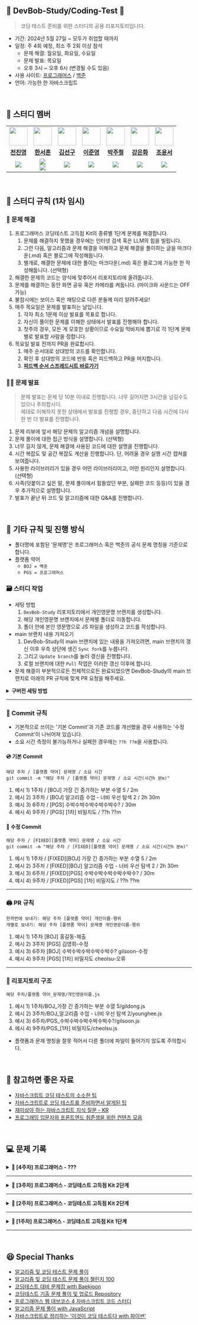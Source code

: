 ## 🍙 DevBob-Study/Coding-Test 🍙
> 코딩 테스트 준비를 위한 스터디의 공용 리포지토리입니다.

- 기간: 2024년 5월 27일 ~ 모두가 취업할 때까지
- 일정: 주 4회 예정, 최소 주 2회 이상 참석
    -  문제 해결: 월요일, 화요일, 수요일
    -  문제 발표: 목요일
    -  오후 3시 ~ 오후 6시 (변경될 수도 있음)
- 사용 사이트: [프로그래머스](https://school.programmers.co.kr/learn/challenges?order=acceptance_desc&languages=javascript) / [백준](https://www.acmicpc.net/step)
- 언어: 가능한 한 자바스크립트

<br/>

## 🤗 스터디 멤버
<table>
 <tr>
    <td align="center"><a href="https://github.com/espoiryoung"><img src="https://avatars.githubusercontent.com/u/80727081" width="50px;" alt=""></a></td>
    <td align="center"><a href="https://github.com/gkstjgms"><img src="https://avatars.githubusercontent.com/u/55805522" width="50px;" alt=""></a></td>
    <td align="center"><a href="https://github.com/haegu97"><img src="https://avatars.githubusercontent.com/u/108677235" width="50px;" alt=""></a></td>
    <td align="center"><a href="https://github.com/moko0428"><img src="https://avatars.githubusercontent.com/u/39412219" width="50px;" alt=""></a></td>
    <td align="center"><a href="https://github.com/jukrap"><img src="https://avatars.githubusercontent.com/u/11244617" width="50px;" alt=""></a></td>
    <td align="center"><a href="https://github.com/murramge"><img src="https://avatars.githubusercontent.com/u/60298173" width="50px;" alt=""></a></td>
    <td align="center"><a href="https://github.com/zyyyun"><img src="https://avatars.githubusercontent.com/u/115001774" width="50px;" alt=""></a></td>
  </tr>
  <tr>
    <td align="center"><a href="https://github.com/espoiryoung"><b>전진영</b></a></td>
    <td align="center"><a href="https://github.com/gkstjgms"><b>한서흔</b></a></td>
    <td align="center"><a href="https://github.com/haegu97"><b>김선구</b></a></td>
    <td align="center"><a href="https://github.com/moko0428"><b>이준영</b></a></td>
    <td align="center"><a href="https://github.com/jukrap"><b>박주철</b></a></td>
    <td align="center"><a href="https://github.com/murramge"><b>강은화</b></a></td>
    <td align="center"><a href="https://github.com/zyyyun"><b>조윤서</b></a></td>
  </tr>
  <tr> 
    <td align="center"><img src="https://img.shields.io/badge/Javascript-F7DF1E?style=for-the-badge&logo=javascript&logoColor=white"></td>
    <td align="center"><img src="https://img.shields.io/badge/Javascript-F7DF1E?style=for-the-badge&logo=javascript&logoColor=white"><br/><img src="https://img.shields.io/badge/Python-3776AB?style=for-the-badge&logo=python&logoColor=white"></td>
    <td align="center"><img src="https://img.shields.io/badge/Javascript-F7DF1E?style=for-the-badge&logo=javascript&logoColor=white"></td>
    <td align="center"><img src="https://img.shields.io/badge/Javascript-F7DF1E?style=for-the-badge&logo=javascript&logoColor=white"></td>
    <td align="center"><img src="https://img.shields.io/badge/Javascript-F7DF1E?style=for-the-badge&logo=javascript&logoColor=white"></td>
    <td align="center"><img src="https://img.shields.io/badge/Javascript-F7DF1E?style=for-the-badge&logo=javascript&logoColor=white"></td>
    <td align="center"><img src="https://img.shields.io/badge/Javascript-F7DF1E?style=for-the-badge&logo=javascript&logoColor=white"></td>
  </tr> 
</table>
<br/>

## 📢 스터디 규칙 (1차 임시)
### 🤔 문제 해결
1. 프로그래머스 코딩테스트 고득점 Kit의 종류별 1단계 문제를 해결합니다.
   1. 문제를 해결하지 못했을 경우에는 인터넷 검색 혹은 LLM의 힘을 빌립니다.
   2. 그런 다음, 알고리즘과 문제 해결을 이해하고 문제 해결을 풀이하는 글을 마크다운(.md) 혹은 블로그에 작성해둡니다.
   3. 별개로, 해결한 문제에 대한 풀이는 마크다운(.md) 혹은 블로그에 가능한 한 작성해둡니다. (선택형)
2. 해결한 문제의 코드는 양식에 맞추어서 리포지토리에 올려둡니다.
3. 문제를 해결하는 동안 화면 공유 혹은 카메라를 켜둡니다. (마이크와 사운드는 OFF 가능)
4. 불참시에는 보이스 혹은 채팅으로 다른 분들께 미리 알려주세요!
5. 매주 목요일은 문제를 발표하는 날입니다.
   1. 각자 최소 1문제 이상 발표를 목표로 합니다.
   2. 자신이 풀이한 문제를 이해한 상태에서 발표를 진행해야 합니다.
   3. 첫주의 경우, 모든 게 모호한 상황이므로 수요일 막바지에 뽑기로 각 1단계 문제별로 발표할 사람을 정합니다.
6. 목요일 발표 전까지 PR을 완료합시다.
   1. 매주 순서대로 상대방의 코드를 확인합니다.
   2. 확인 후 상대방의 코드에 반응 혹은 피드백하고 PR을 머지합니다.
   3. <strong>[피드백 순서 스프레드시트 바로가기](https://docs.google.com/spreadsheets/d/1enOYnRr3T-MFvWaLJQ0gEaToxAmxymSP8yXep1Iz_jI/edit?usp=sharing)</strong>

### 👩‍🏫 문제 발표
> 문제 발표는 문제 당 10분 이내로 진행합니다. 너무 길어지면 3시간을 넘길수도 있으니 주의합시다. <br>
> 제대로 이해하지 못한 상태에서 발표를 진행할 경우, 중단하고 다음 시간에 다시 한 번 더 발표를 진행합니다.
1. 문제 리뷰에 앞서 해당 문제의 알고리즘 개념을 설명합니다.
2. 문제 풀이에 대한 접근 방식을 설명합니다. (선택형)
3. 너무 길지 않게, 문제 해결에 사용된 코드에 대한 설명을 진행합니다.
4. 시간 복잡도 및 공간 복잡도 계산을 진행합니다. 단, 어려울 경우 실행 시간 캡쳐를 보여줍니다.
5. 사용한 라이브러리가 있을 경우 어떤 라이브러리이고, 어떤 원리인지 설명합니다. (선택형)
6. 사족(덧붙이고 싶은 말, 문제 풀이에서 힘들었던 부분, 실패한 코드 등등)이 있을 경우 추가적으로 설명합니다.
7. 발표가 끝난 뒤 코드 및 알고리즘에 대한 Q&A를 진행합니다.

<br/>

## 📍 기타 규칙 및 진행 방식
- 폴더명에 포함된 '문제명'은 프로그래머스 혹은 백준의 공식 문제 명칭을 기준으로 합니다.
- 플랫폼 약어
   - `BOJ = 백준`
   - `PGS = 프로그래머스`
### 🗃 스터디 작업
- 세팅 방법
   1. `DevBob-Study` 리포지토리에서 개인영문명 브랜치를 생성합니다.
   2. 해당 개인영문명 브랜치에서 문제별 폴더로 이동합니다.
   3. 폴더 안에 본인 영문명으로 JS 파일을 생성하고 코드를 작성합니다.
- main 브랜치 내용 가져오기
   1. DevBob-Study의 main 브랜치에 있는 내용을 가져오려면, main 브랜치의 갱신 이후 우측 상단에 생긴 `Sync fork`를 누릅니다.
   2. 그리고 `Update branch`를 눌러 갱신을 진행합니다.
   3. 로컬 브랜치에 대한 `Pull` 작업은 이러한 갱신 이후에 합니다.
- 문제 해결이 부분적으로든 전체적으로든 완료되었으면 DevBob-Study의 main 브랜치로 아래의 PR 규칙에 맞게 PR 요청을 해주세요.

<details markdown="1">
<summary><strong> 구버전 세팅 방법 </summary></strong>
<br>

- 세팅 방법
   1. `DevBob-Study` 리포지토리를 포크(Fork)합니다.
   2. 포크한 리포지토리를 에디터에 클론(Clone)합니다.
   3. `main` 브랜치에서 문제별 폴더로 이동합니다.
   4. 폴더 안에 본인 영문명으로 JS 파일을 생성하고 코드를 작성합니다.
- main 브랜치 내용 가져오기
   1. DevBob-Study의 main 브랜치에 있는 내용을 가져오려면, main 브랜치의 갱신 이후 우측 상단에 생긴 `Sync fork`를 누릅니다.
   2. 그리고 `Update branch`를 눌러 갱신을 진행합니다.
   3. 로컬 브랜치에 대한 `Pull` 작업은 이러한 갱신 이후에 합니다.
- 문제 해결이 부분적으로든 전체적으로든 완료되었으면 DevBob-Study의 main 브랜치로 아래의 PR 규칙에 맞게 PR 요청을 해주세요.

</details>

---
### 💽 Commit 규칙
- 기본적으로 쓰이는 '기본 Commit'과 기존 코드를 개선했을 경우 사용하는 '수정 Commit'이 나뉘어져 있습니다.
- 소요 시간 측정이 불가능하거나 실패한 경우에는 `??h ??m`을 사용합니다.
#### 💿 기본 Commit
```
해당 주차 / [플랫폼 약어] 문제명 / 소요 시간
git commit -m "해당 주차 / [플랫폼 약어] 문제명 / 소요 시간(시간h 분m)"
```
1. 예시 1) 1주차 / [BOJ] 가장 긴 증가하는 부분 수열 5 / 2m
2. 예시 2) 3주차 / [BOJ] 알고리즘 수업 - 너비 우선 탐색 2 / 2h 30m
3. 예시 3) 6주차 / [PGS] 수박수박수박수박수박수? / 30m
4. 예시 4) 9주차 / [PGS] [1차] 비밀지도 / ??h ??m
#### 📀 수정 Commit
```
해당 주차 / [FIXED][플랫폼 약어] 문제명 / 소요 시간
git commit -m "해당 주차 / [FIXED][플랫폼 약어] 문제명 / 소요 시간(시간h 분m)"
```
1. 예시 1) 1주차 / [FIXED][BOJ] 가장 긴 증가하는 부분 수열 5 / 2m
2. 예시 2) 3주차 / [FIXED][BOJ] 알고리즘 수업 - 너비 우선 탐색 2 / 2h 30m
3. 예시 3) 6주차 / [FIXED][PGS] 수박수박수박수박수박수? / 30m
4. 예시 4) 9주차 / [FIXED][PGS] [1차] 비밀지도 / ??h ??m
---
### 🖨 PR 규칙
```
한꺼번에 보내기: 해당 주차 [플랫폼 약어] 개인이름-행위
개별로 보내기: 해당 주차 [플랫폼 약어] 문제명 개인영문이름-행위
```
1. 예시 1) 1주차 [BOJ] 홍길동-제출
2. 예시 2) 3주차 [PGS] 김영희-수정
3. 예시 3) 6주차 [BOJ] 수박수박수박수박수박수? gilsoon-수정
4. 예시 4) 9주차 [PGS] [1차] 비밀지도 cheolsu-오류
---
### 📁 리포지토리 구조
```
해당 주차/플랫폼 약어_문제명/개인영문이름.js
```
1. 예시 1) 1주차/BOJ_가장 긴 증가하는 부분 수열 5/gildong.js
2. 예시 2) 3주차/BOJ_알고리즘 수업 - 너비 우선 탐색 2/younghee.js
3. 예시 3) 6주차/PGS_수박수박수박수박수박수?/gilsoon.js
4. 예시 4) 9주차/PGS_[1차] 비밀지도/cheolsu.js
- 플랫폼과 문제 명칭을 잘못 적어서 다른 폴더에 파일이 들어가지 않도록 주의합시다.

<br/>

## 📑 참고하면 좋은 자료
- [자바스크립트 코딩 테스트의 소소한 팁](https://github.com/ProgWon/JS-CodingTest)
- [자바스크립트로 코딩 테스트를 준비하면서 알게된 팁](https://velog.io/@cu1210/JS%EB%A1%9C-%EC%BD%94%EB%94%A9%ED%85%8C%EC%8A%A4%ED%8A%B8-%EC%B2%98%EC%9D%8C-%EC%A4%80%EB%B9%84%ED%95%98%EB%A9%B4%EC%84%9C-%EC%95%8C%EA%B2%8C%EB%90%9C-%ED%95%A8%EC%88%98-%ED%8C%81)
- [재미삼아 하는 자바스크립트 지식 질문 - KR](https://github.com/lydiahallie/javascript-questions/blob/master/ko-KR/README-ko_KR.md)
- [프로그래밍 입문자와 프론트엔드 취준생을 위한 컨텐츠 모음](https://github.com/SangYoonLee1231/content-list-for-frontend-dreamers)
  
<br/>

## 💻 문제 기록
<details markdown="1">
<summary><strong> 💾 [4주차] 프로그래머스 - ??? </summary></strong>
<br>

| 알고리즘 | 문제 | 레벨 | URL |
| :--: | :--: | :--: | :--: |
| ??? | ??? | 2 | ??? |

</details>

----------

<details markdown="1">
<summary><strong> 💾 [3주차] 프로그래머스 - 코딩테스트 고득점 Kit 2단계 </summary></strong>
<br>

| 알고리즘 | 문제 | 레벨 | URL |
| :--: | :--: | :--: | :--: |
| 스택/큐 | 다리를 지나는 트럭 | 2 | https://school.programmers.co.kr/learn/courses/30/lessons/42583 |
| 스택/큐 | 주식가격 | 2 | https://school.programmers.co.kr/learn/courses/30/lessons/42584 |
| 힙(Heap) | 더 맵게 | 2 | https://school.programmers.co.kr/learn/courses/30/lessons/42626 |
| 정렬 | 가장 큰 수 | 2 | https://school.programmers.co.kr/learn/courses/30/lessons/42746 |
| 정렬 | H-Index | 2 | https://school.programmers.co.kr/learn/courses/30/lessons/42747 |

</details>

----------

<details markdown="1">
<summary><strong> 💾 [2주차] 프로그래머스 - 코딩테스트 고득점 Kit 2단계 </summary></strong>
<br>

| 알고리즘 | 문제 | 레벨 | URL |
| :--: | :--: | :--: | :--: |
| 해시 | 전화번호 목록 | 2 | https://school.programmers.co.kr/learn/courses/30/lessons/42577 |
| 해시 | 의상 | 2 | https://school.programmers.co.kr/learn/courses/30/lessons/42578 |
| 스택/큐 | 기능개발 | 2 | https://school.programmers.co.kr/learn/courses/30/lessons/42586 |
| 스택/큐 | 올바른 괄호 | 2 | https://school.programmers.co.kr/learn/courses/30/lessons/12909 |
| 스택/큐 | 프로세스 | 2 | https://school.programmers.co.kr/learn/courses/30/lessons/42587 |

</details>

----------

<details markdown="1">
<summary><strong> 💾 [1주차] 프로그래머스 - 코딩테스트 고득점 Kit 1단계 </summary></strong>
<br>

| 알고리즘 | 문제 | 레벨 | URL |
| :--: | :--: | :--: | :--: |
| 해시 | 폰켓몬 | 1 | https://school.programmers.co.kr/learn/courses/30/lessons/1845 |
| 해시 | 완주하지 못한 선수 | 1 | https://school.programmers.co.kr/learn/courses/30/lessons/42576 |
| 스택/큐 | 같은 숫자는 싫어 | 1 | https://school.programmers.co.kr/learn/courses/30/lessons/12906 |
| 정렬 | K번째수 | 1 | https://school.programmers.co.kr/learn/courses/30/lessons/42748 |
| 완전탐색 | 최소직사각형 | 1 | https://school.programmers.co.kr/learn/courses/30/lessons/86491 |
| 완전탐색 | 모의고사 | 1 | https://school.programmers.co.kr/learn/courses/30/lessons/42840 |
| 탐욕법(Greedy) | 체육복 | 1 | https://school.programmers.co.kr/learn/courses/30/lessons/42862 |

</details>

----------

<br/>

## 😆 Special Thanks
- [알고리즘 및 코딩 테스트 문제 풀이](https://github.com/Seongho0503/Algo_Study)
- [알고리즘 및 코딩 테스트 문제 풀이 챌린지 100](https://github.com/ellynhan/challenge100-codingtest-study)
- [코딩테스트 대비 문제집 with Baekjoon](https://github.com/tony9402/baekjoon)
- [코딩테스트 기출 문제 풀이 및 업로드 Repository](https://github.com/CodeTest-StudyGroup/Code-Test-Study)
- [프로그래머스 웹 데브코스 4 자바스크립트 코드 스터디](https://github.com/prgrms-web-devcourse/FEDC4-JS-code-study)
- [알고리즘 문제 풀이 with JavaScript](https://github.com/JeongHwan-dev/algorithm-solving-with-js)
- [자바스크립트로 정리하는 '이것이 코딩 테스트다 with 파이썬'](https://github.com/gayoungyeom/js-coding-test)
